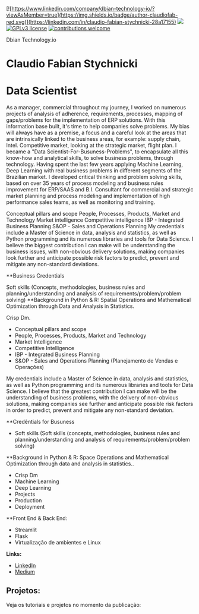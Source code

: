 [![https://www.linkedin.com/company/dbian-technology-io/?viewAsMember=true](https://img.shields.io/badge/author-claudiofab-red.svg)](https://linkedin.com/in/claudio-fabian-stychnicki-28a17155) [![](https://img.shields.io/badge/python-3.7/10+-blue.svg)](https://www.python.org/downloads/release/python-365/) [![GPLv3 license](https://img.shields.io/badge/License-GPLv3-blue.svg)](http://perso.crans.org/besson/LICENSE.html) [![contributions welcome](https://img.shields.io/badge/contributions-welcome-brightgreen.svg?style=flat)](https://github.com/fabian-gib-50/Dbian-Data-Scientist)

Dbian Technology.io
# Claudio Fabian Stychnicki 
# Data Scientist 

As a manager, commercial throughout my journey, I worked on numerous projects of analysis of adherence, requirements, processes, mapping of gaps/problems for the implementation of ERP solutions. With this information base built, it's time to help companies solve problems.
My bias will always have as a premise, a focus and a careful look at the areas that are intrinsically linked to the business areas, for example: supply chain, Intel. Competitive market, looking at the strategic market, flight plan. I became a "Data Scientist-For-Busuness-Problems", to encapsulate all this know-how and analytical skills, to solve business problems, through technology.
Having spent the last few years applying Machine Learning, Deep Learning with real business problems in different segments of the Brazilian market. I developed critical thinking and problem solving skills, based on over 35 years of process modeling and business rules improvement for ERP/SAAS and B.I. Consultant for commercial and strategic market planning and process modeling and implementation of high performance sales teams, as well as monitoring and training.

Conceptual pillars and scope
People, Processes, Products, Market and Technology
Market intelligence
Competitive intelligence
IBP - Integrated Business Planning
S&OP - Sales and Operations Planning
My credentials include a Master of Science in data, analysis and statistics, as well as Python programming and its numerous libraries and tools for Data Science. I believe the biggest contribution I can make will be understanding the business issues, with non-obvious delivery solutions, making companies look further and anticipate possible risk factors to predict, prevent and mitigate any non-standard deviations.

**Business Credentials

Soft skills (Concepts, methodologies, business rules and planning/understanding and analysis of requirements/problem/problem solving)
**Background in Python & R: Spatial Operations and Mathematical Optimization through Data and Analysis in Statistics.

Crisp Dm.

* Conceptual pillars and scope
* People, Processes, Products, Market and Technology
* Market Intelligence
* Competitive Intelligence
* IBP - Integrated Business Planning 
* S&OP - Sales and Operations Planning (Planejamento de Vendas e Operações)

My credentials include a Master of Science in
data, analysis and statistics, as well as Python programming and its numerous libraries and tools for Data Science.
I believe that the greatest contribution I can make will be the understanding of business problems, with the delivery of non-obvious solutions, making companies see further and anticipate possible risk factors in order to predict, prevent and mitigate any non-standard deviation.

**Credêntials for Busuness
* Soft skills (Soft skills (concepts, methodologies, business rules and planning/understanding and analysis of requirements/problem/problem solving)

**Background in Python & R:
Space Operations and Mathematical Optimization through data and analysis in statistics..
* Crisp Dm
* Machine Learning
* Deep Learning
* Projects
* Production
* Deployment

**Front End & Back End:
* Streamlit
* Flask
* Virtualização de ambientes e Linux

**Links:**

* [LinkedIn](https://www.linkedin.com/in/claudio-fabian-stychnicki-28a17155)
* [Medium](https://www.medium.com)


## Projetos:
Veja os tutoriais e projetos no momento da publicação:


